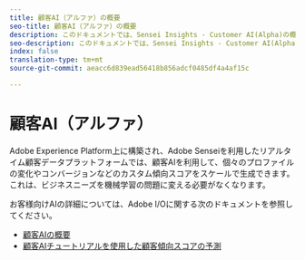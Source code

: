 ```yaml
---
title: 顧客AI（アルファ）の概要
seo-title: 顧客AI（アルファ）の概要
description: このドキュメントでは、Sensei Insights - Customer AI(Alpha)の概要を説明します。
seo-description: このドキュメントでは、Sensei Insights - Customer AI(Alpha)の概要を説明します。
index: false
translation-type: tm+mt
source-git-commit: aeacc6d839ead56418b856adcf0485df4a4af15c

---
```



# 顧客AI（アルファ）

Adobe Experience Platform上に構築され、Adobe Senseiを利用したリアルタイム顧客データプラットフォームでは、顧客AIを利用して、個々のプロファイルの変化やコンバージョンなどのカスタム傾向スコアをスケールで生成できます。 これは、ビジネスニーズを機械学習の問題に変える必要がなくなります。

お客様向けAIの詳細については、Adobe I/Oに関する次のドキュメントを参照してください。

- [顧客AIの概要](https://www.adobe.io/apis/experienceplatform/home/services/allservices.html#!api-specification/markdown/narrative/technical_overview/sensei-insights/customer-ai.md)
- [顧客AIチュートリアルを使用した顧客傾向スコアの予測](https://www.adobe.io/apis/experienceplatform/home/tutorials/alltutorials.html#!api-specification/markdown/narrative/tutorials/sensei-insights/customer-ai-tutorial.md)